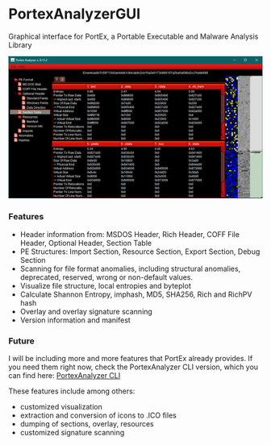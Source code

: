 # PortexAnalyzerGUI

Graphical interface for PortEx, a Portable Executable and Malware Analysis Library

![visualizer example](https://github.com/struppigel/PortexAnalyzerGUI/raw/main/resources/screenshot.png)

### Features

* Header information from: MSDOS Header, Rich Header, COFF File Header, Optional Header, Section Table
* PE Structures: Import Section, Resource Section, Export Section, Debug Section
* Scanning for file format anomalies, including structural anomalies, deprecated, reserved, wrong or non-default values.
* Visualize file structure, local entropies and byteplot
* Calculate Shannon Entropy, imphash, MD5, SHA256, Rich and RichPV hash
* Overlay and overlay signature scanning
* Version information and manifest

### Future

I will be including more and more features that PortEx already provides.
If you need them right now, check the PortexAnalyzer CLI version, which you can find here: [PortexAnalyzer CLI](https://github.com/struppigel/PortEx/tree/master/progs)

These features include among others:

* customized visualization
* extraction and conversion of icons to .ICO files
* dumping of sections, overlay, resources
* customized signature scanning
